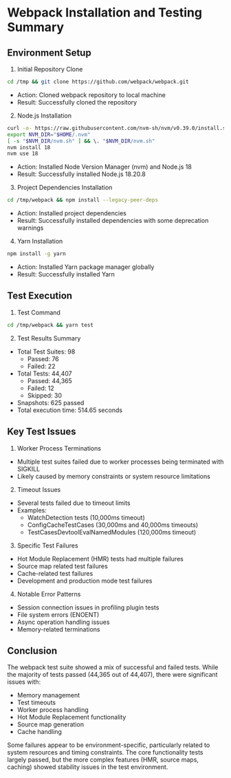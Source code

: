 # Webpack Installation and Testing Summary

## Environment Setup

1. Initial Repository Clone
```bash
cd /tmp && git clone https://github.com/webpack/webpack.git
```
- Action: Cloned webpack repository to local machine
- Result: Successfully cloned the repository

2. Node.js Installation
```bash
curl -o- https://raw.githubusercontent.com/nvm-sh/nvm/v0.39.0/install.sh | bash
export NVM_DIR="$HOME/.nvm"
[ -s "$NVM_DIR/nvm.sh" ] && \. "$NVM_DIR/nvm.sh"
nvm install 18
nvm use 18
```
- Action: Installed Node Version Manager (nvm) and Node.js 18
- Result: Successfully installed Node.js 18.20.8

3. Project Dependencies Installation
```bash
cd /tmp/webpack && npm install --legacy-peer-deps
```
- Action: Installed project dependencies
- Result: Successfully installed dependencies with some deprecation warnings

4. Yarn Installation
```bash
npm install -g yarn
```
- Action: Installed Yarn package manager globally
- Result: Successfully installed Yarn

## Test Execution

1. Test Command
```bash
cd /tmp/webpack && yarn test
```

2. Test Results Summary
- Total Test Suites: 98
  - Passed: 76
  - Failed: 22
- Total Tests: 44,407
  - Passed: 44,365
  - Failed: 12
  - Skipped: 30
- Snapshots: 625 passed
- Total execution time: 514.65 seconds

## Key Test Issues

1. Worker Process Terminations
- Multiple test suites failed due to worker processes being terminated with SIGKILL
- Likely caused by memory constraints or system resource limitations

2. Timeout Issues
- Several tests failed due to timeout limits
- Examples:
  - WatchDetection tests (10,000ms timeout)
  - ConfigCacheTestCases (30,000ms and 40,000ms timeouts)
  - TestCasesDevtoolEvalNamedModules (120,000ms timeout)

3. Specific Test Failures
- Hot Module Replacement (HMR) tests had multiple failures
- Source map related test failures
- Cache-related test failures
- Development and production mode test failures

4. Notable Error Patterns
- Session connection issues in profiling plugin tests
- File system errors (ENOENT)
- Async operation handling issues
- Memory-related terminations

## Conclusion

The webpack test suite showed a mix of successful and failed tests. While the majority of tests passed (44,365 out of 44,407), there were significant issues with:
- Memory management
- Test timeouts
- Worker process handling
- Hot Module Replacement functionality
- Source map generation
- Cache handling

Some failures appear to be environment-specific, particularly related to system resources and timing constraints. The core functionality tests largely passed, but the more complex features (HMR, source maps, caching) showed stability issues in the test environment.
